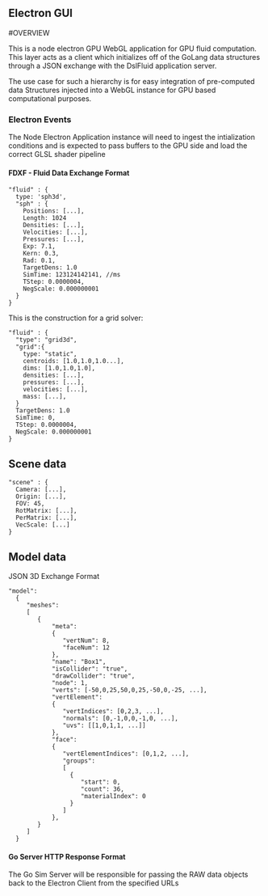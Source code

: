 ## Electron GUI

#OVERVIEW

This is a node electron GPU WebGL application for GPU fluid computation. This layer
acts as a client which initializes off of the GoLang data structures through a JSON
exchange with the DslFluid application server.

The use case for such a hierarchy is for easy integration of pre-computed data Structures
injected into a WebGL instance for GPU based computational purposes.

### Electron Events
The Node Electron Application instance will need to ingest the intialization conditions
and is expected to pass buffers to the GPU side and load the correct GLSL shader pipeline

#### FDXF - Fluid Data Exchange Format

```
"fluid" : {
  type: 'sph3d',
  "sph" : {
    Positions: [...],
    Length: 1024
    Densities: [...],
    Velocities: [...],
    Pressures: [...],
    Exp: 7.1,
    Kern: 0.3,
    Rad: 0.1,
    TargetDens: 1.0
    SimTime: 123124142141, //ms
    TStep: 0.0000004,
    NegScale: 0.000000001
  }
}
```
This is the construction for a grid solver:

```
"fluid" : {
  "type": "grid3d",
  "grid":{
    type: "static",
    centroids: [1.0,1.0,1.0...],
    dims: [1.0,1.0,1.0],
    densities: [...],
    pressures: [...],
    velocities: [...],
    mass: [...],
  }
  TargetDens: 1.0
  SimTime: 0,
  TStep: 0.0000004,
  NegScale: 0.000000001
}
```

## Scene data
```
"scene" : {
  Camera: [...],
  Origin: [...],
  FOV: 45,
  RotMatrix: [...],
  PerMatrix: [...],
  VecScale: [...]
}
```

## Model data
JSON 3D Exchange Format
```
"model":
  {
     "meshes":
     [
        {
            "meta":
            {
               "vertNum": 8,
               "faceNum": 12
            },
            "name": "Box1",
            "isCollider": "true",
            "drawCollider": "true",
            "node": 1,
            "verts": [-50,0,25,50,0,25,-50,0,-25, ...],
            "vertElement":
            {
               "vertIndices": [0,2,3, ...],
               "normals": [0,-1,0,0,-1,0, ...],
               "uvs": [[1,0,1,1, ...]]
            },
            "face":
            {
               "vertElementIndices": [0,1,2, ...],
               "groups":
               [
                 {
                    "start": 0,
                    "count": 36,
                    "materialIndex": 0
                 }
               ]
            },
        }
     ]
  }
  ```


#### Go Server HTTP Response Format
The Go Sim Server will be responsible for passing the RAW data objects back to the Electron Client from the
specified URLs
